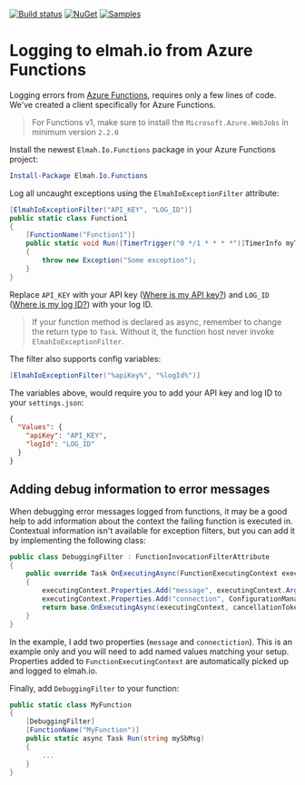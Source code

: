 [![Build status](https://ci.appveyor.com/api/projects/status/wijhscta71muvd5b?svg=true)](https://ci.appveyor.com/project/ThomasArdal/elmah-io-functions)
[![NuGet](https://img.shields.io/nuget/v/Elmah.Io.Functions.svg)](https://www.nuget.org/packages/Elmah.Io.Functions)
[![Samples](https://img.shields.io/badge/samples-3-brightgreen.svg)](https://github.com/elmahio/Elmah.Io.Functions/tree/master/samples)

# Logging to elmah.io from Azure Functions

Logging errors from [Azure Functions](https://elmah.io/features/azure-functions/), requires only a few lines of code. We've created a client specifically for Azure Functions.

> For Functions v1, make sure to install the `Microsoft.Azure.WebJobs` in minimum version `2.2.0`

Install the newest `Elmah.Io.Functions` package in your Azure Functions project:

```powershell
Install-Package Elmah.Io.Functions
```

Log all uncaught exceptions using the `ElmahIoExceptionFilter` attribute:

```csharp
[ElmahIoExceptionFilter("API_KEY", "LOG_ID")]
public static class Function1
{
    [FunctionName("Function1")]
    public static void Run([TimerTrigger("0 */1 * * * *")]TimerInfo myTimer, TraceWriter log)
    {
        throw new Exception("Some exception");
    }
}
```

Replace `API_KEY` with your API key ([Where is my API key?](https://docs.elmah.io/where-is-my-api-key/)) and `LOG_ID` ([Where is my log ID?](https://docs.elmah.io/where-is-my-log-id/)) with your log ID.

> If your function method is declared as async, remember to change the return type to `Task`. Without it, the function host never invoke `ElmahIoExceptionFilter`.

The filter also supports config variables:

```csharp
[ElmahIoExceptionFilter("%apiKey%", "%logId%")]
```

The variables above, would require you to add your API key and log ID to your `settings.json`:

```json
{
  "Values": {
    "apiKey": "API_KEY",
    "logId": "LOG_ID"
  }
}
```

## Adding debug information to error messages

When debugging error messages logged from functions, it may be a good help to add information about the context the failing function is executed in. Contextual information isn't available for exception filters, but you can add it by implementing the following class:

```csharp
public class DebuggingFilter : FunctionInvocationFilterAttribute
{
    public override Task OnExecutingAsync(FunctionExecutingContext executingContext, CancellationToken cancellationToken)
    {
        executingContext.Properties.Add("message", executingContext.Arguments.First().Value.ToString());
        executingContext.Properties.Add("connection", ConfigurationManager.AppSettings["connection"]);
        return base.OnExecutingAsync(executingContext, cancellationToken);
    }
}
```

In the example, I add two properties (`message` and `connectiction`). This is an example only and you will need to add named values matching your setup. Properties added to `FunctionExecutingContext` are automatically picked up and logged to elmah.io.

Finally, add `DebuggingFilter` to your function:

```csharp
public static class MyFunction
{
    [DebuggingFilter]
    [FunctionName("MyFunction")]
    public static async Task Run(string mySbMsg)
    {
        ...
    }
}
```